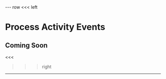--- row
<<< left
# Process Activity Events
## Coming Soon
<<<

>>> right
<!-- include(../api-ref-snippet.md) -->
>>>
---

<!-- include(../support.md) -->

